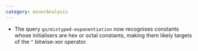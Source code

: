 ```yaml
---
category: minorAnalysis
---
```

* The query `go/mistyped-exponentiation` now recognises constants whose initialisers are hex or octal constants, making them likely targets of the `^` bitwise-xor operator.

